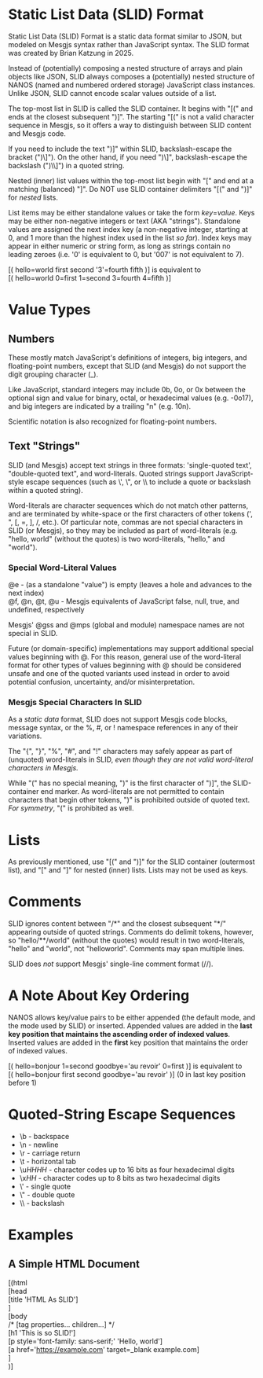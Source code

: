 # Static List Data (SLID) Format

Static List Data (SLID) Format is a static data format similar to JSON, but modeled on Mesgjs syntax rather than JavaScript syntax. The SLID format was created by Brian Katzung in 2025\.

Instead of (potentially) composing a nested structure of arrays and plain objects like JSON, SLID always composes a (potentially) nested structure of NANOS (named and numbered ordered storage) JavaScript class instances. Unlike JSON, SLID cannot encode scalar values outside of a list. 

The top-most list in SLID is called the SLID container. It begins with "\[(" and ends at the closest subsequent ")\]". The starting "\[(" is not a valid character sequence in Mesgjs, so it offers a way to distinguish between SLID content and Mesgjs code.

If you need to include the text ")\]" within SLID, backslash-escape the bracket (")\\\]"). On the other hand, if you need ")\\\]", backslash-escape the backslash (")\\\\\]") in a quoted string.

Nested (inner) list values within the top-most list begin with "\[" and end at a matching (balanced) "\]". Do NOT use SLID container delimiters "\[(" and ")\]" for *nested* lists.

List items may be either standalone values or take the form *key*\=*value*. Keys may be either non-negative integers or text (AKA "strings"). Standalone values are assigned the next index key (a non-negative integer, starting at 0, and 1 more than the highest index used in the list *so far*). Index keys may appear in either numeric or string form, as long as strings contain no leading zeroes (i.e. '0' is equivalent to 0, but '007' is not equivalent to 7).

\[( hello=world first second '3'=fourth fifth )\] is equivalent to  
\[( hello=world 0=first 1=second 3=fourth 4=fifth )\]

# Value Types

## Numbers

These mostly match JavaScript's definitions of integers, big integers, and floating-point numbers, except that SLID (and Mesgjs) do not support the digit grouping character (\_).

Like JavaScript, standard integers may include 0b, 0o, or 0x between the optional sign and value for binary, octal, or hexadecimal values (e.g. \-0o17), and big integers are indicated by a trailing "n" (e.g. 10n).

Scientific notation is also recognized for floating-point numbers.

## Text "Strings"

SLID (and Mesgjs) accept text strings in three formats: 'single-quoted text', "double-quoted text", and word-literals. Quoted strings support JavaScript-style escape sequences (such as \\', \\", or \\\\ to include a quote or backslash within a quoted string).

Word-literals are character sequences which do not match other patterns, and are terminated by white-space or the first characters of other tokens (', ", \[, \=, \], /, etc.). Of particular note, commas are not special characters in SLID (or Mesgjs), so they may be included as part of word-literals (e.g. "hello, world" (without the quotes) is two word-literals, "hello," and "world").

### Special Word-Literal Values

@e \- (as a standalone "value") is empty (leaves a hole and advances to the next index)  
@f, @n, @t, @u \- Mesgjs equivalents of JavaScript false, null, true, and undefined, respectively

Mesgjs' @gss and @mps (global and module) namespace names are not special in SLID.

Future (or domain-specific) implementations may support additional special values beginning with @. For this reason, general use of the word-literal format for other types of values beginning with @ should be considered unsafe and one of the quoted variants used instead in order to avoid potential confusion, uncertainty, and/or misinterpretation.

### Mesgjs Special Characters In SLID

As a *static data* format, SLID does not support Mesgjs code blocks, message syntax, or the %, \#, or \! namespace references in any of their variations.

The "{", "}", "%", "\#", and "\!" characters may safely appear as part of (unquoted) word-literals in SLID, *even though they are not valid word-literal characters in Mesgjs.*

While "(" has no special meaning, ")" is the first character of ")\]", the SLID-container end marker. As word-literals are not permitted to contain characters that begin other tokens, ")" is prohibited outside of quoted text. *For symmetry*, "(" is prohibited as well.

# Lists

As previously mentioned, use "\[(" and ")\]" for the SLID container (outermost list), and "\[" and "\]" for nested (inner) lists. Lists may not be used as keys.

# Comments

SLID ignores content between "/\*" and the closest subsequent "\*/" appearing outside of quoted strings. Comments do delimit tokens, however, so "hello/\*\*/world" (without the quotes) would result in two word-literals, "hello" and "world", not "helloworld". Comments may span multiple lines.

SLID does *not* support Mesgjs' single-line comment format (//).

# A Note About Key Ordering

NANOS allows key/value pairs to be either appended (the default mode, and the mode used by SLID) or inserted. Appended values are added in the **last key position that maintains the ascending order of indexed values**. Inserted values are added in the **first** key position that maintains the order of indexed values.

\[( hello=bonjour 1=second goodbye='au revoir' 0=first )\] is equivalent to  
\[( hello=bonjour first second goodbye='au revoir' )\] (0 in last key position before 1\)

# Quoted-String Escape Sequences

* \\b \- backspace  
* \\n \- newline  
* \\r \- carriage return  
* \\t \- horizontal tab   
* \\u*HHHH* \- character codes up to 16 bits as four hexadecimal digits  
* \\x*HH* \- character codes up to 8 bits as two hexadecimal digits  
* \\' \- single quote  
* \\" \- double quote  
* \\\\ \- backslash

# Examples

## A Simple HTML Document

\[(html  
    \[head  
        \[title 'HTML As SLID'\]  
    \]  
    \[body  
        /\* \[tag properties... children...\] \*/  
        \[h1 'This is so SLID\!'\]  
        \[p style='font-family: sans-serif;' 'Hello, world'\]  
        \[a href='https://example.com' target=\_blank example.com\]  
    \]  
)\]  
